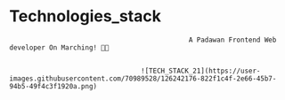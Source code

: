 # Technologies_stack


                                                 A Padawan Frontend Web developer On Marching! 👩‍💻


                                     ![TECH_STACK_21](https://user-images.githubusercontent.com/70989528/126242176-822f1c4f-2e66-45b7-94b5-49f4c3f1920a.png)
 
